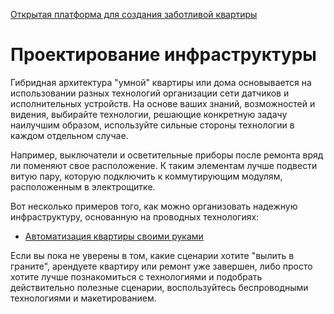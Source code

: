 [Открытая платформа для создания заботливой квартиры](http://cutecare.ru)

# Проектирование инфраструктуры

Гибридная архитектура "умной" квартиры или дома основывается на использовании разных технологий организации сети датчиков и исполнительных устройств.
На основе ваших знаний, возможностей и видения, выбирайте технологии, решающие конкретную задачу наилучшим образом, используйте сильные стороны технологии в каждом отдельном случае.

Например, выключатели и осветительные приборы после ремонта вряд ли поменяют свое расположение.
К таким элементам лучше подвести витую пару, которую подключить к коммутирующим модулям, расположенным в электрощитке.

Вот несколько примеров того, как можно организовать надежную инфраструктуру, основанную на проводных технологиях:

* [Автоматизация квартиры своими руками](https://ab-log.ru/forum/viewtopic.php?f=1&t=1400)

Если вы пока не уверены в том, какие сценарии хотите "вылить в граните", арендуете квартиру или ремонт уже завершен, либо просто хотите лучше познакомиться с технологиями и подобрать действительно полезные сценарии, воспользуйтесь беспроводными технологиями и макетированием.
